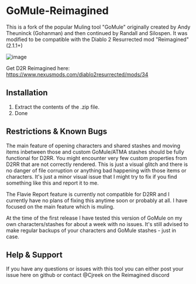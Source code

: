 # GoMule-Reimagined

This is a fork of the popular Muling tool "GoMule" originally created by Andy Theuninck (Gohanman) and then continued by Randall and Silospen.
It was modified to be compatible with the Diablo 2 Resurrected mod "Reimagined" (2.1.1+)

![image](https://github.com/user-attachments/assets/3c53b5dd-4b99-45ba-9187-572866ed9963)

Get D2R Reimagined here: https://www.nexusmods.com/diablo2resurrected/mods/34

## Installation

1) Extract the contents of the .zip file.
2) Done

## Restrictions & Known Bugs

The main feature of opening characters and shared stashes and moving items inbetween those and custom GoMule/ATMA stashes should be fully functional for D2RR.
You might encounter very few custom properties from D2RR that are not correctly rendered. This is just a visual glitch and there is no danger of file corruption or anything bad happening with those items or characters.
It's just a minor visual issue that I might try to fix if you find something like this and report it to me.

The Flavie Report feature is currently not compatible for D2RR and I currently have no plans of fixing this anytime soon or probably at all.
I have focused on the main feature which is muling.

At the time of the first release I have tested this version of GoMule on my own characters/stashes for about a week with no issues.
It's still advised to make regular backups of your characters and GoMule stashes - just in case.

## Help & Support

If you have any questions or issues with this tool you can either post your issue here on github or contact @Cjreek on the Reimagined discord
